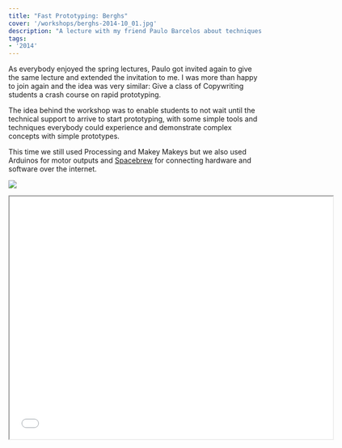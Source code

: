 ```yaml
---
title: "Fast Prototyping: Berghs"
cover: '/workshops/berghs-2014-10_01.jpg'
description: "A lecture with my friend Paulo Barcelos about techniques and tools for rapid prototyping at Berghs School of Communication."
tags:
- '2014'
---
```


As everybody enjoyed the spring lectures, Paulo got invited again to give the same lecture and extended the invitation to me. I was more than happy to join again and the idea was very similar: Give a class of Copywriting students a crash course on rapid prototyping.

The idea behind the workshop was to enable students to not wait until the technical support to arrive to start prototyping, with some simple tools and techniques everybody could experience and demonstrate complex concepts with simple prototypes.

This time we still used Processing and Makey Makeys but we also used Arduinos for motor outputs and [Spacebrew](http://docs.spacebrew.cc/) for connecting hardware and software over the internet.

![](./workshops/berghs-2014-10_01.jpg)

<iframe width="640" height="480" src="//www.youtube.com/embed/-uB4NsL3Kbg" allowfullscreen></iframe>
